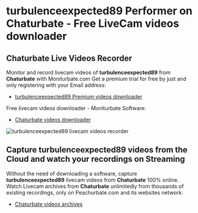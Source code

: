 # turbulenceexpected89 Performer on Chaturbate - Free LiveCam videos downloader

## Chaturbate Live Videos Recorder

Monitor and record livecam videos of **turbulenceexpected89** from **Chaturbate** with Moniturbate.com
Get a premium trial for free by just and only registering with your Email address:
* [turbulenceexpected89 Premium videos downloader](https://moniturbate.com/request-demo-licence-key.html)

Free livecam videos downloader - Moniturbate Software:
* [Chaturbate videos downloader](https://moniturbate.com/moniturbate-download-software.html)

![turbulenceexpected89 livecam videos recorder](https://peachurnet.com/templates/moniturbate-software.png)


## Capture turbulenceexpected89 videos from the Cloud and watch your recordings on Streaming

Without the need of downloading a software, capture **turbulenceexpected89** livecam videos from **Chaturbate** 100% online.
Watch Livecam archives from **Chaturbate** unlimitedly from thousands of existing recordings, only on Peachurbate.com and its websites network:
* [Chaturbate videos archives](https://peachurnet.com/)